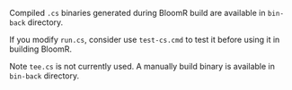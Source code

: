 Compiled `.cs` binaries generated during BloomR build are available in `bin-back` directory.

If you modify `run.cs`, consider use `test-cs.cmd` to test it before using it in building BloomR.

Note `tee.cs` is not currently used. A manually build binary is available in `bin-back` directory.
